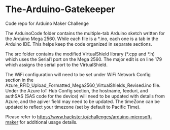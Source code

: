 # The-Arduino-Gatekeeper
Code repo for Arduino Maker Challenge

The ArduinoCode folder contains the multiple-tab Arduino sketch written for the Arduino Mega 2560. While each file is a  *.ino, each one is a tab in the Arduino IDE. This helps keep the code organized in separate sections.

The src folder contains the modified VirtualShield library (*.cpp and *.h) which uses the Serial1 port on the Mega 2560. The major edit is on line 179 which assigns the serial port to the VirtualShield.

The WiFi configuration will need to be set under WiFi Network Config section in the Azure_RFID_Upload_Formatted_Mega2560_VirtualShields_Revised.ino file. 
Under the Azure IoT Hub Config section, the hostname, feeduri, and authSAS (SAS code for the device) will need to be updated with details from Azure, and the apiver field may need to be updated.
The timeZone can be updated to reflect your timezone (set by default to Pacific Time).

Please refer to https://www.hackster.io/challenges/arduino-microsoft-maker for additional usage details.
